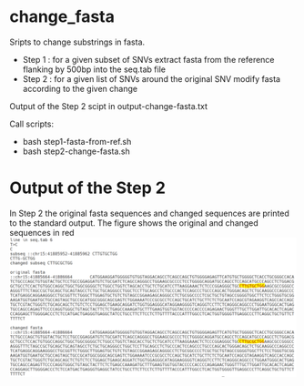 # change_fasta

Sripts to change substrings in fasta. 

 - Step 1 : for a given subset of SNVs extract fasta from the reference flanking by 500bp into the seq.tab file
 - Step 2 : for a given list of SNVs around the original SNV modify fasta according to the given change

Output of the Step 2 scipt in output-change-fasta.txt

Call scripts: 
  - bash step1-fasta-from-ref.sh
  - bash step2-change-fasta.sh
 
# Output of the Step 2

In Step 2 the original fasta sequences and changed sequences are printed to the standard output. The figure shows the original and changed sequences in red
<img src="https://github.com/erinijapranckeviciene/change_fasta/raw/main/change-fasta-output.PNG">


